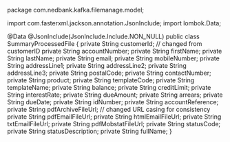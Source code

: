 package com.nedbank.kafka.filemanage.model;

import com.fasterxml.jackson.annotation.JsonInclude;
import lombok.Data;

@Data
@JsonInclude(JsonInclude.Include.NON_NULL)
public class SummaryProcessedFile {
    private String customerId;            // changed from customerID
    private String accountNumber;
    private String firstName;
    private String lastName;
    private String email;
    private String mobileNumber;
    private String addressLine1;
    private String addressLine2;
    private String addressLine3;
    private String postalCode;
    private String contactNumber;
    private String product;
    private String templateCode;
    private String templateName;
    private String balance;
    private String creditLimit;
    private String interestRate;
    private String dueAmount;
    private String arrears;
    private String dueDate;
    private String idNumber;
    private String accountReference;
    private String pdfArchiveFileUrl;    // changed URL casing for consistency
    private String pdfEmailFileUrl;
    private String htmlEmailFileUrl;
    private String txtEmailFileUrl;
    private String pdfMobstatFileUrl;
    private String statusCode;
    private String statusDescription;
    private String fullName;
}
